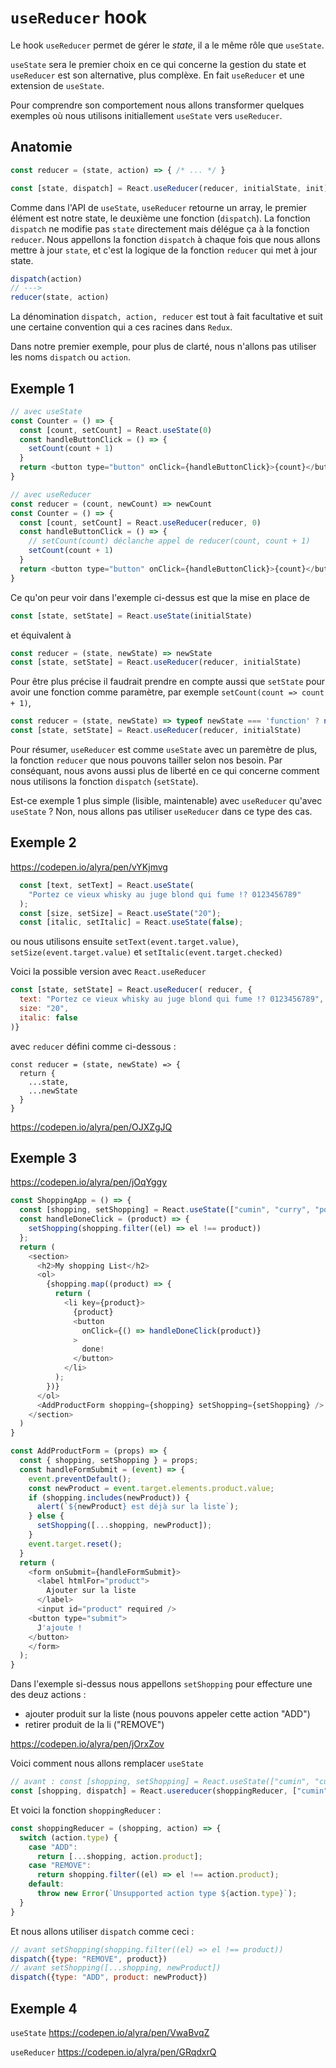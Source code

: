 # `useReducer` hook

Le hook `useReducer` permet de gérer le *state*, il a le même rôle que `useState`. 

`useState` sera le premier choix en ce qui concerne la gestion du state et `useReducer` est son alternative, plus complèxe. En fait `useReducer` et une extension de `useState`.

Pour comprendre son comportement nous allons transformer quelques exemples où nous utilisons initiallement `useState` vers `useReducer`. 

## Anatomie

```javascript
const reducer = (state, action) => { /* ... */ }

const [state, dispatch] = React.useReducer(reducer, initialState, init)
```


Comme dans l'API de `useState`, `useReducer` retourne un array, le premier élément est notre state, le deuxième une fonction (`dispatch`). La fonction `dispatch` ne modifie pas `state` directement mais délégue ça à la fonction `reducer`. Nous appellons la fonction `dispatch` à chaque fois que nous allons mettre à jour `state`, et c'est la logique de la fonction `reducer` qui met à jour state. 

```javascript
dispatch(action) 
// --->
reducer(state, action)
```

La dénomination `dispatch, action, reducer` est tout à fait facultative et suit une certaine convention qui a ces racines dans `Redux`. 

Dans notre premier exemple, pour plus de clarté, nous n'allons pas utiliser les noms `dispatch` ou `action`.

## Exemple 1

```javascript
// avec useState
const Counter = () => {
  const [count, setCount] = React.useState(0)
  const handleButtonClick = () => {
    setCount(count + 1)
  }
  return <button type="button" onClick={handleButtonClick}>{count}</button>
}
```


```javascript
// avec useReducer
const reducer = (count, newCount) => newCount
const Counter = () => {
  const [count, setCount] = React.useReducer(reducer, 0)
  const handleButtonClick = () => {
    // setCount(count) déclanche appel de reducer(count, count + 1)
    setCount(count + 1)
  }
  return <button type="button" onClick={handleButtonClick}>{count}</button>
}
```

Ce qu'on peur voir dans l'exemple ci-dessus est que la mise en place de

```javascript
const [state, setState] = React.useState(initialState)
```

et équivalent à 

```javascript
const reducer = (state, newState) => newState
const [state, setState] = React.useReducer(reducer, initialState)
```

Pour être plus précise il faudrait prendre en compte aussi que `setState` pour avoir une fonction comme paramètre, par exemple `setCount(count => count + 1)`, 

```javascript
const reducer = (state, newState) => typeof newState === 'function' ? newState(state) : newState
const [state, setState] = React.useReducer(reducer, initialState)
```

Pour résumer, `useReducer` est comme `useState` avec un paremètre de plus, la fonction `reducer` que nous pouvons tailler selon nos besoin. Par conséquant, nous avons aussi plus de liberté  en ce qui concerne comment nous utilisons la fonction `dispatch` (`setState`).

Est-ce exemple 1 plus simple (lisible, maintenable) avec `useReducer` qu'avec `useState` ? Non, nous allons pas utiliser `useReducer` dans ce type des cas.


## Exemple 2

https://codepen.io/alyra/pen/vYKjmvg

```javascript
  const [text, setText] = React.useState(
    "Portez ce vieux whisky au juge blond qui fume !? 0123456789"
  );
  const [size, setSize] = React.useState("20");
  const [italic, setItalic] = React.useState(false);
```

ou nous utilisons ensuite `setText(event.target.value)`, `setSize(event.target.value)` et `setItalic(event.target.checked)`

Voici la possible version avec `React.useReducer`

```javascript
const [state, setState] = React.useReducer( reducer, {
  text: "Portez ce vieux whisky au juge blond qui fume !? 0123456789",
  size: "20",
  italic: false
)}
```

avec `reducer` défini comme ci-dessous :

```
const reducer = (state, newState) => {
  return {
    ...state,
    ...newState
  }
}
```

https://codepen.io/alyra/pen/OJXZgJQ

## Exemple 3

https://codepen.io/alyra/pen/jOqYggy

```javascript
const ShoppingApp = () => {
  const [shopping, setShopping] = React.useState(["cumin", "curry", "poivre"]);
  const handleDoneClick = (product) => {
    setShopping(shopping.filter((el) => el !== product))
  };
  return (
    <section>
      <h2>My shopping List</h2>
      <ol>
        {shopping.map((product) => {
          return (
            <li key={product}>
              {product}
              <button
                onClick={() => handleDoneClick(product)}
              >
                done!
              </button>
            </li>
          );
        })}
      </ol>
      <AddProductForm shopping={shopping} setShopping={setShopping} />
    </section>
  )
}

const AddProductForm = (props) => {
  const { shopping, setShopping } = props;
  const handleFormSubmit = (event) => {
    event.preventDefault();
    const newProduct = event.target.elements.product.value;
    if (shopping.includes(newProduct)) {
      alert(`${newProduct} est déjà sur la liste`);
    } else {
      setShopping([...shopping, newProduct]);
    }
    event.target.reset();
  }
  return (
    <form onSubmit={handleFormSubmit}>
      <label htmlFor="product">
        Ajouter sur la liste
      </label>
      <input id="product" required />
    <button type="submit">
      J'ajoute !
    </button>
    </form>
  );
}
```

Dans l'exemple si-dessus nous appellons `setShopping` pour effecture une des deuz actions :
- ajouter produit sur la liste (nous pouvons appeler cette action "ADD")
- retirer produit de la li ("REMOVE")

https://codepen.io/alyra/pen/jOrxZov


Voici comment nous allons remplacer `useState`

```javascript
// avant : const [shopping, setShopping] = React.useState(["cumin", "curry", "poivre"]);
const [shopping, dispatch] = React.usereducer(shoppingReducer, ["cumin", "curry", "poivre"])
```

Et voici la fonction `shoppingReducer` :

```javascript
const shoppingReducer = (shopping, action) => {
  switch (action.type) {
    case "ADD":
      return [...shopping, action.product];
    case "REMOVE":
      return shopping.filter((el) => el !== action.product);
    default:
      throw new Error(`Unsupported action type ${action.type}`);
  }
}
```

Et nous allons utiliser `dispatch` comme ceci :

```javascript
// avant setShopping(shopping.filter((el) => el !== product))
dispatch({type: "REMOVE", product})
// avant setShopping([...shopping, newProduct])
dispatch({type: "ADD", product: newProduct})
```

## Exemple 4

`useState`
https://codepen.io/alyra/pen/VwaBvqZ

`useReducer`
https://codepen.io/alyra/pen/GRqdxrQ






